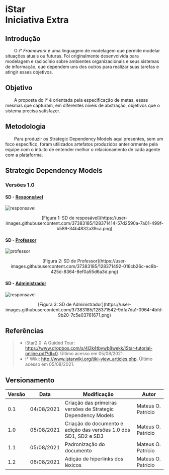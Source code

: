 
# iStar <br> <span class="rotulo-extra">Iniciativa Extra</span>

## Introdução

&emsp;&emsp;O  _i* Framework_  é uma linguagem de modelagem que permite modelar situações atuais ou futuras. Foi originalmente desenvolvida para modelagem e raciocínio sobre ambientes organizacionais e seus sistemas de informação, que dependem uns dos outros para realizar suas tarefas e atingir esses objetivos.

## Objetivo

&emsp;&emsp;A proposta do i* é orientada pela especificação de metas, essas mesmas que capturam, em diferentes níveis de abstração, objetivos que o sistema precisa satisfazer.

## Metodologia

&emsp;&emsp;Para produzir os Strategic Dependency Models aqui presentes, sem um foco específico, foram utilizados artefatos produzidos anteriormente pela equipe com o intuito de entender melhor o relacionamento de cada agente com a plataforma.

## Strategic Dependency Models

### Versões 1.0

#### SD - [Responsável](/base/requisitos/modelagem/lexicos/#lexico-responsavel)
![responsavel](https://user-images.githubusercontent.com/37383185/128371414-57d2590a-7a01-499f-b589-34b4832a39ca.png)
<center>[Figura 1: SD de resposável](https://user-images.githubusercontent.com/37383185/128371414-57d2590a-7a01-499f-b589-34b4832a39ca.png)</center>

#### SD - [Professor](/base/requisitos/modelagem/lexicos/#lexico-professor)
![professor](https://user-images.githubusercontent.com/37383185/128371492-016cb26c-ec8b-425d-8364-8ef0a55d6a3d.png)
<center>[Figura 2: SD de Professor](https://user-images.githubusercontent.com/37383185/128371492-016cb26c-ec8b-425d-8364-8ef0a55d6a3d.png)</center>

#### SD - [Administrador](/base/requisitos/modelagem/lexicos/#lexico-administrador)
![responsavel](https://user-images.githubusercontent.com/37383185/128371542-9dfa7da1-0964-4bfd-9b20-7c5e03761671.png)
<center>[Figura 3: SD de Administrador](https://user-images.githubusercontent.com/37383185/128371542-9dfa7da1-0964-4bfd-9b20-7c5e03761671.png)</center>

## Referências

> - iStar2.0: A Guided Tour: https://www.dropbox.com/s/4l2k4tbywb8wekk/iStar-tutorial-online.pdf?dl=0. Último acesso em 05/08/2021.
> - i* Wiki: http://www.istarwiki.org/tiki-view_articles.php. Último acesso em 05/08/2021.


## Versionamento
| Versão | Data | Modificação | Autor |
|--|--|--|--|
|0.1|04/08/2021| Criação das primeiras versões de Strategic Dependency Models | Mateus O. Patrício |
|1.0|05/08/2021| Criação do documento e adição das versões 1.0 dos SD1, SD2 e SD3 | Mateus O. Patrício |
|1.1|05/08/2021| Padronização do documento | Mateus O. Patrício |
|1.2|06/08/2021| Adição de hiperlinks dos léxicos | Mateus O. Patrício |